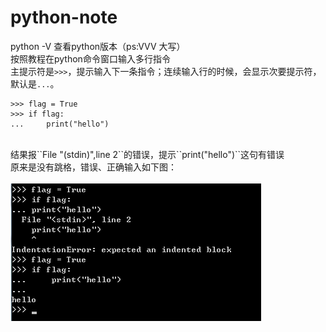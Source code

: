 # python-note

python -V 查看python版本（ps:VVV 大写）
<br />
按照教程在python命令窗口输入多行指令
<br />
主提示符是``>>>``，提示输入下一条指令；连续输入行的时候，会显示次要提示符，默认是``...``。
<br />
```
>>> flag = True
>>> if flag:
...		print("hello")
```
<br />
结果报``File "(stdin)",line 2``的错误，提示``print("hello")``这句有错误
<br />
原来是没有跳格，错误、正确输入如下图：
<br />
<br />
<img src="img/err1.jpg" />
<br />

